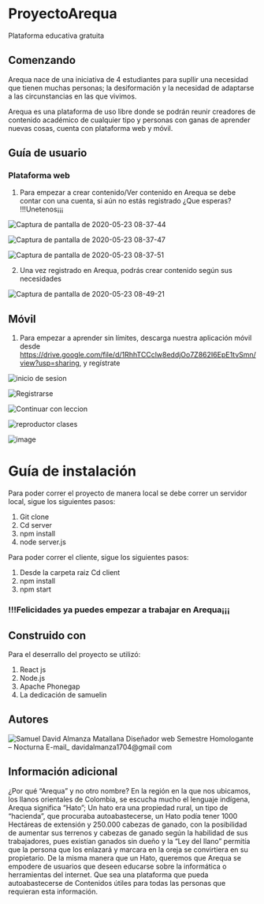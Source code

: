 # ProyectoArequa
Plataforma educativa gratuita


## Comenzando

Arequa nace de una iniciativa de 4 estudiantes para supllir una necesidad que tienen muchas personas; la desiformación y la necesidad de adaptarse a las circunstancias en las que vivimos.

Arequa es una plataforma de uso libre donde se podrán reunir creadores de contenido académico de cualquier tipo y personas con ganas de aprender nuevas cosas, cuenta con plataforma web y móvil.


## Guía de usuario

### Plataforma web

1. Para empezar a crear contenido/Ver contenido en Arequa se debe contar con una cuenta, si aún no estás registrado ¿Que esperas? !!!Unetenos¡¡¡

![Captura de pantalla de 2020-05-23 08-37-44](https://user-images.githubusercontent.com/43015087/82732127-e8bc3300-9cd0-11ea-859e-233c388cb614.png)

![Captura de pantalla de 2020-05-23 08-37-47](https://user-images.githubusercontent.com/43015087/82732150-0c7f7900-9cd1-11ea-9347-c9a03ed22f92.png)

![Captura de pantalla de 2020-05-23 08-37-51](https://user-images.githubusercontent.com/43015087/82732169-25882a00-9cd1-11ea-83d9-a6e1e9e93f05.png)

2. Una vez registrado en Arequa, podrás crear contenido según sus necesidades

![Captura de pantalla de 2020-05-23 08-49-21](https://user-images.githubusercontent.com/43015087/82732361-60d72880-9cd2-11ea-9d57-b26331b89ceb.png)

## Móvil

1. Para empezar a aprender sin límites, descarga nuestra aplicación móvil desde https://drive.google.com/file/d/1RhhTCCclw8eddjOo7Z862I6EpE1tvSmn/view?usp=sharing, y regístrate 

![inicio de sesion](https://user-images.githubusercontent.com/53486695/82732458-f07cd700-9cd2-11ea-91e3-96d8cee0ed6a.png)

![Registrarse](https://user-images.githubusercontent.com/53486695/82732481-16a27700-9cd3-11ea-941d-3ffd3c4b3118.png)

![Continuar con leccion](https://user-images.githubusercontent.com/53486695/82732494-3174eb80-9cd3-11ea-8f96-f38c28a56ca9.png)

![reproductor clases](https://user-images.githubusercontent.com/53486695/82732549-87499380-9cd3-11ea-995f-1fbdc857fb38.png)

![image](https://user-images.githubusercontent.com/53486695/82732662-28d0e500-9cd4-11ea-8aba-507d23083db6.png)

# Guía de instalación

Para poder correr el proyecto de manera local se debe correr un servidor local, sigue los siguientes pasos:

  1. Git clone
  2. Cd server
  3. npm install
  4. node server.js

Para poder correr el cliente, sigue los siguientes pasos:

  1. Desde la carpeta raiz Cd client
  2. npm install
  3. npm start
 
### !!!Felicidades ya puedes empezar a trabajar en Arequa¡¡¡

## Construido con

Para el deserrallo del proyecto se utilizó:
  1. React js
  2. Node.js
  3. Apache Phonegap
  4. La dedicación de samuelin 
  
## Autores

  ![Samuel David Almanza Matallana Diseñador web Semestre Homologante – Nocturna E-mail_ davidalmanza1704@gmail com](https://user-images.githubusercontent.com/53486695/82733286-6df71600-9cd8-11ea-8fa4-b721ddbaa8d2.png)
 
## Información adicional

¿Por qué “Arequa” y no otro nombre? En la región en la que nos ubicamos, los llanos orientales de Colombia, se escucha mucho el lenguaje indígena, Arequa significa “Hato”; Un hato era una propiedad rural, un tipo de “hacienda”, que procuraba autoabastecerse, un  Hato  podía tener 1000 Hectáreas de extensión y  250.000 cabezas de ganado, con la posibilidad de aumentar sus terrenos y cabezas de ganado según la habilidad de sus trabajadores, pues existían ganados sin dueño  y la “Ley del llano” permitía que la persona que los enlazará y marcara en la oreja se convirtiera en su propietario.
De la misma manera que un Hato, queremos que Arequa se empodere de usuarios que deseen educarse sobre la informática o herramientas del internet. Que sea una plataforma que pueda autoabastecerse de Contenidos útiles para todas las personas que requieran esta información.
